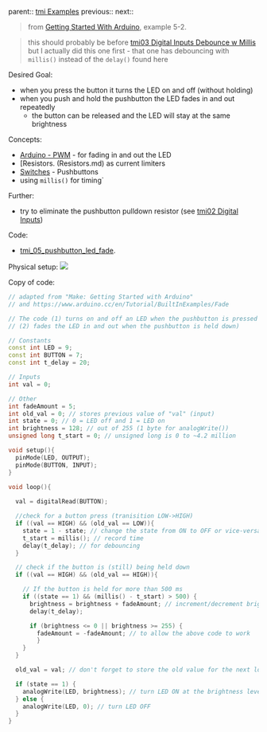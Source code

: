 parent:: [tmi Examples](tmi%20Examples.md)
previous:: 
next::

> from [Getting Started With Arduino](Personal%20Folders/that_marouk_ish%20(Spencer)/banziGettingStartedArduino.md), example 5-2.

> this should probably be before [tmi03 Digital Inputs Debounce w Millis](tmi03%20Digital%20Inputs%20Debounce%20w%20Millis.md) but I actually did this one first - that one has debouncing with `millis()` instead of the `delay()` found here

Desired Goal: 
- when you press the button it turns the LED on and off (without holding)
- when you push and hold the pushbutton the LED fades in and out repeatedly
	- the button can be released and the LED will stay at the same brightness

Concepts:
- [Arduino - PWM](Arduino%20-%20PWM.md) - for fading in and out the LED
- [Resistors. (Resistors.md) as current limiters
- [Switches](Switches.md) - Pushbuttons
- using `millis()` for timing`

Further:
- try to eliminate the pushbutton pulldown resistor (see [tmi02 Digital Inputs](tmi02%20Digital%20Inputs.md))

Code:
- [tmi_05_pushbutton_led_fade](Personal%20Folders/that_marouk_ish%20(Spencer)/code/tmi_05_pushbutton_led_fade/tmi_05_pushbutton_led_fade.ino).

Physical setup:
![](attachments/Pasted%20image%2020221005220840.png)

Copy of code: 
``` c++
// adapted from "Make: Getting Started with Arduino" 
// and https://www.arduino.cc/en/Tutorial/BuiltInExamples/Fade

// The code (1) turns on and off an LED when the pushbutton is pressed and
// (2) fades the LED in and out when the pushbutton is held down)

// Constants
const int LED = 9;
const int BUTTON = 7; 
const int t_delay = 20;

// Inputs
int val = 0;

// Other
int fadeAmount = 5;
int old_val = 0; // stores previous value of "val" (input)
int state = 0; // 0 = LED off and 1 = LED on
int brightness = 128; // out of 255 (1 byte for analogWrite())
unsigned long t_start = 0; // unsigned long is 0 to ~4.2 million

void setup(){
  pinMode(LED, OUTPUT); 
  pinMode(BUTTON, INPUT);
}

void loop(){
  
  val = digitalRead(BUTTON);

  //check for a button press (tranisition LOW->HIGH)
  if ((val == HIGH) && (old_val == LOW)){
    state = 1 - state; // change the state from ON to OFF or vice-versa
    t_start = millis(); // record time
    delay(t_delay); // for debouncing
  }

  // check if the button is (still) being held down
  if ((val == HIGH) && (old_val == HIGH)){

    // If the button is held for more than 500 ms
    if ((state == 1) && (millis() - t_start) > 500) {
      brightness = brightness + fadeAmount; // increment/decrement brightness
      delay(t_delay);

      if (brightness <= 0 || brightness >= 255) {
        fadeAmount = -fadeAmount; // to allow the above code to work 
        }
    } 
  }

  old_val = val; // don't forget to store the old value for the next loop

  if (state == 1) {
    analogWrite(LED, brightness); // turn LED ON at the brightness level
  } else {
    analogWrite(LED, 0); // turn LED OFF
  }
}
```